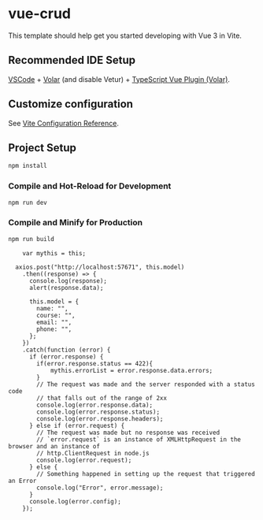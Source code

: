 # vue-crud

This template should help get you started developing with Vue 3 in Vite.

## Recommended IDE Setup

[VSCode](https://code.visualstudio.com/) + [Volar](https://marketplace.visualstudio.com/items?itemName=Vue.volar) (and disable Vetur) + [TypeScript Vue Plugin (Volar)](https://marketplace.visualstudio.com/items?itemName=Vue.vscode-typescript-vue-plugin).

## Customize configuration

See [Vite Configuration Reference](https://vitejs.dev/config/).

## Project Setup

```sh
npm install
```

### Compile and Hot-Reload for Development

```sh
npm run dev
```

### Compile and Minify for Production

```sh
npm run build
```
        var mythis = this;

      axios.post("http://localhost:57671", this.model)
        .then((response) => {
          console.log(response);
          alert(response.data);

          this.model = {
            name: "",
            course: "",
            email: "",
            phone: "",
          };
        })
        .catch(function (error) {
          if (error.response) {
            if(error.response.status == 422){
                mythis.errorList = error.response.data.errors;
            }
            // The request was made and the server responded with a status code
            // that falls out of the range of 2xx
            console.log(error.response.data);
            console.log(error.response.status);
            console.log(error.response.headers);
          } else if (error.request) {
            // The request was made but no response was received
            // `error.request` is an instance of XMLHttpRequest in the browser and an instance of
            // http.ClientRequest in node.js
            console.log(error.request);
          } else {
            // Something happened in setting up the request that triggered an Error
            console.log("Error", error.message);
          }
          console.log(error.config);
        });